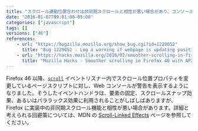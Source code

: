 ```yaml
---
title: "スクロール連動位置合わせは非同期スクロールと相性が悪い場合があり、コンソールに警告が表示されます"
date: "2016-01-07T09:01:00-05:00"
categories: ["javascript"]
tags: []
versions: ["46"]
references:
    - url: "https://bugzilla.mozilla.org/show_bug.cgi?id=1229052"
      title: "Bug 1229052 - Log a warning if webpage is updating positioning properties during a scroll event listener"
    - url: "https://hacks.mozilla.org/2016/02/smoother-scrolling-in-firefox-46-with-apz/"
      title: "Mozilla Hacks - Smoother scrolling in Firefox 46 with APZ"
---
```

Firefox 46 以降、[`scroll`](https://developer.mozilla.org/ja/docs/Web/Events/scroll) イベントリスナー内でスクロール位置プロパティを変更しているページスクリプトに対し、Web コンソールが警告を表示するようになりました。そうしたイベントハンドラは、要素の固定、スクロールスナップ効果、あるいはパララックス効果に利用されることがしばしばありますが、Firefox に実装中の非同期スクロール機能と相性が悪い場合があります。詳細と考えられる回避策については、MDN の [Scroll-Linked Effects](https://developer.mozilla.org/ja/docs/Mozilla/Performance/ScrollLinkedEffects) ページを参照してください。
